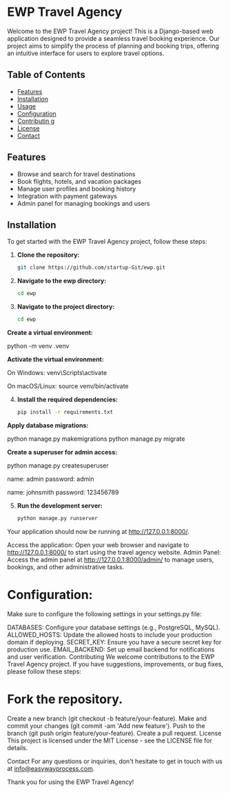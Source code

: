 # EWP Travel Agency

Welcome to the EWP Travel Agency project! This is a Django-based web application designed to provide a seamless travel booking experience. Our project aims to simplify the process of planning and booking trips, offering an intuitive interface for users to explore travel options.

## Table of Contents
- [Features](#features)
- [Installation](#installation)
- [Usage](#usage)
- [Configuration](#configuration)
- [Contributin g](#contributing)
- [License](#license)
- [Contact](#contact)

## Features
- Browse and search for travel destinations
- Book flights, hotels, and vacation packages
- Manage user profiles and booking history
- Integration with payment gateways
- Admin panel for managing bookings and users

## Installation

To get started with the EWP Travel Agency project, follow these steps:

1. **Clone the repository:**
   ```bash
   git clone https://github.com/startup-Git/ewp.git


2. **Navigate to the ewp directory:**
   ```bash
   cd ewp

3. **Navigate to the project directory:**
   ```bash
   cd ewp

 **Create a virtual environment:**
 
   python -m venv .venv

 **Activate the virtual environment:**

   On Windows:
      venv\Scripts\activate

   On macOS/Linux:
      source venv/bin/activate

4. **Install the required dependencies:**
   ```bash
   pip install -r requirements.txt

**Apply database migrations:**

   python manage.py makemigrations
   python manage.py migrate

**Create a superuser for admin access:**

   python manage.py createsuperuser
   <!-- super user -->
   name: admin
   password: admin
   <!-- users -->
   name: johnsmith
   password: 123456789

5. **Run the development server:**
   ```bash
   python manage.py runserver


Your application should now be running at http://127.0.0.1:8000/.

<!-- Usage -->

Access the application: Open your web browser and navigate to http://127.0.0.1:8000/ to start using the travel agency website.
Admin Panel: Access the admin panel at http://127.0.0.1:8000/admin/ to manage users, bookings, and other administrative tasks.


# Configuration:

Make sure to configure the following settings in your settings.py file:

DATABASES: Configure your database settings (e.g., PostgreSQL, MySQL).
ALLOWED_HOSTS: Update the allowed hosts to include your production domain if deploying.
SECRET_KEY: Ensure you have a secure secret key for production use.
EMAIL_BACKEND: Set up email backend for notifications and user verification.
Contributing
We welcome contributions to the EWP Travel Agency project. If you have suggestions, improvements, or bug fixes, please follow these steps:

# Fork the repository.


Create a new branch (git checkout -b feature/your-feature).
Make and commit your changes (git commit -am 'Add new feature').
Push to the branch (git push origin feature/your-feature).
Create a pull request.
License
This project is licensed under the MIT License - see the LICENSE file for details.

Contact
For any questions or inquiries, don't hesitate to get in touch with us at info@easywayprocess.com.

Thank you for using the EWP Travel Agency!
